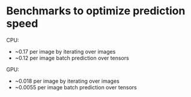 # Benchmarks to optimize prediction speed

CPU:
- ~0.17 per image by iterating over images
- ~0.12 per image batch prediction over tensors

GPU:
- ~0.018 per image by iterating over images
- ~0.0055 per image batch prediction over tensors
